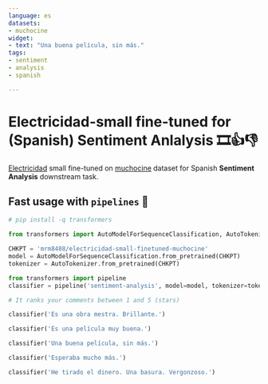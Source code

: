 ```yaml
---
language: es
datasets:
- muchocine
widget:
- text: "Una buena película, sin más."
tags:
- sentiment
- analysis
- spanish

---
```

# Electricidad-small fine-tuned for (Spanish) Sentiment Anlalysis 🎞️👍👎


[Electricidad](https://huggingface.co/mrm8488/electricidad-small-discriminator) small fine-tuned on [muchocine](https://huggingface.co/datasets/muchocine) dataset for Spanish **Sentiment Analysis** downstream task.
## Fast usage with `pipelines`  🚀

```python
# pip install -q transformers

from transformers import AutoModelForSequenceClassification, AutoTokenizer

CHKPT = 'mrm8488/electricidad-small-finetuned-muchocine'
model = AutoModelForSequenceClassification.from_pretrained(CHKPT)
tokenizer = AutoTokenizer.from_pretrained(CHKPT)

from transformers import pipeline
classifier = pipeline('sentiment-analysis', model=model, tokenizer=tokenizer)

# It ranks your comments between 1 and 5 (stars)

classifier('Es una obra mestra. Brillante.')

classifier('Es una película muy buena.')

classifier('Una buena película, sin más.')

classifier('Esperaba mucho más.')

classifier('He tirado el dinero. Una basura. Vergonzoso.')
```